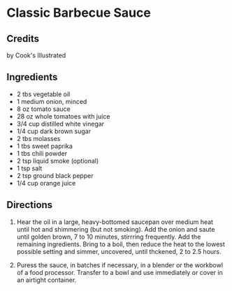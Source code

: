 # Classic Barbecue Sauce 

## Credits

by Cook's Illustrated

## Ingredients

- 2 tbs vegetable oil
- 1 medium onion, minced
- 8 oz tomato sauce
- 28 oz whole tomatoes with juice
- 3/4 cup distilled white vinegar
- 1/4 cup dark brown sugar
- 2 tbs molasses
- 1 tbs sweet paprika
- 1 tbs chili powder
- 2 tsp liquid smoke (optional)
- 1 tsp salt
- 2 tsp ground black pepper
- 1/4 cup orange juice

## Directions

1. Hear the oil in a large, heavy-bottomed saucepan over medium heat until hot and shimmering (but not smoking). Add the onion and saute until golden brown, 7 to 10 minutes, stirrring frequently. Add the remaining ingredients. Bring to a boil, then reduce the heat to the lowest possible setting and simmer, uncovered, until thckened, 2 to 2.5 hours.  
  
 2. Puress the sauce, in batches if necessary, in a blender or the workbowl of a food processor. Transfer to a bowl and use immediately or cover in an airtight container.

